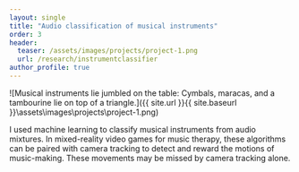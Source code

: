 ```yaml
---
layout: single
title: "Audio classification of musical instruments"
order: 3
header:
  teaser: /assets/images/projects/project-1.png
  url: /research/instrumentclassifier
author_profile: true
---
```


![Musical instruments lie jumbled on the table: Cymbals, maracas, and a tambourine lie on top of a triangle.]({{ site.url }}{{ site.baseurl }}\assets\images\projects\project-1.png)

I used machine learning to classify musical instruments from audio mixtures. In mixed-reality video games for music therapy, these algorithms can be paired with camera tracking to detect and reward the motions of music-making. These movements may be missed by camera tracking alone.
